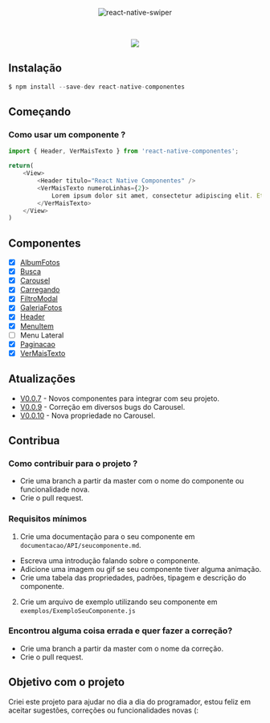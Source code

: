 <p align="center">
    <img alt="react-native-swiper" src="https://raw.githubusercontent.com/vitoralvesdev/react-native-componentes/c7e7a24a79959e38b2a051faafd1790fc8be844b/src/imgs/react-native-componentes-vitor-alves.jpg">
</p>

</br>

<p align="center">
  <a href="https://www.npmjs.com/package/react-native-componentes"><img src="https://img.shields.io/badge/npm-0.0.10-orange.svg"></a>
</p>

 
## Instalação

```js
$ npm install --save-dev react-native-componentes 
```

## Começando

### Como usar um componente ?

```js
import { Header, VerMaisTexto } from 'react-native-componentes';

return(
    <View>
        <Header titulo="React Native Componentes" />
        <VerMaisTexto numeroLinhas={2}>
            Lorem ipsum dolor sit amet, consectetur adipiscing elit. Etiam odio eros, auctor nec dignissim eget, condimentum in ante. In euismod laoreet molestie. Nullam dictum sed turpis vel imperdiet. Donec vel metus sed nisl mattis blandit. Sed non elit nisl. 
        </VerMaisTexto>     
    </View>
)
```

## Componentes 

- [x] [AlbumFotos](https://github.com/vitoralvesdev/react-native-componentes/blob/master/documentacao/API/albumfotos.md)
- [x] [Busca](https://github.com/vitoralvesdev/react-native-componentes/blob/master/documentacao/API/busca.md)
- [x] [Carousel](https://github.com/vitoralvesdev/react-native-componentes/blob/master/documentacao/API/carousel.md)
- [x] [Carregando](https://github.com/vitoralvesdev/react-native-componentes/blob/master/documentacao/API/carregando.md)
- [x] [FiltroModal](https://github.com/vitoralvesdev/react-native-componentes/blob/master/documentacao/API/filtromodal.md)
- [x] [GaleriaFotos](https://github.com/vitoralvesdev/react-native-componentes/blob/master/documentacao/API/galeriafotos.md)
- [x] [Header](https://github.com/vitoralvesdev/react-native-componentes/blob/master/documentacao/API/header.md)
- [x] [MenuItem](https://github.com/vitoralvesdev/react-native-componentes/blob/master/documentacao/API/menuitem.md)
- [ ] Menu Lateral
- [x] [Paginacao](https://github.com/vitoralvesdev/react-native-componentes/blob/master/documentacao/API/paginacao.md)
- [x] [VerMaisTexto](https://github.com/vitoralvesdev/react-native-componentes/blob/master/documentacao/API/vermaistexto.md)

## Atualizações

- [V0.0.7](https://github.com/vitoralvesdev/react-native-componentes/releases/tag/0.0.7) - Novos componentes para integrar com seu projeto.
- [V0.0.9](https://github.com/vitoralvesdev/react-native-componentes/releases/tag/0.0.9) - Correção em diversos bugs do Carousel.
- [V0.0.10](https://github.com/vitoralvesdev/react-native-componentes/releases/tag/0.0.10) - Nova propriedade no Carousel.

## Contribua

### Como contribuir para o projeto ?

- Crie uma branch a partir da master com o nome do componente ou funcionalidade nova.
- Crie o pull request.

### Requisitos mínimos

1. Crie uma documentação para o seu componente em `documentacao/API/seucomponente.md`.
- Escreva uma introdução falando sobre o componente.
- Adicione uma imagem ou gif se seu componente tiver alguma animação.
- Crie uma tabela das propriedades, padrões, tipagem e descrição do componente.

2. Crie um arquivo de exemplo utilizando seu componente em `exemplos/ExemploSeuComponente.js`

### Encontrou alguma coisa errada e quer fazer a correção?

- Crie uma branch a partir da master com o nome da correção.
- Crie o pull request.


## Objetivo com o projeto

Criei este projeto para ajudar no dia a dia do programador, estou feliz em aceitar sugestões, correções ou funcionalidades novas (:

